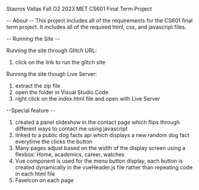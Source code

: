 Stavros Vallas 
Fall O2 2023
MET CS601 Final Term Project 

-- About --
This project includes all of the requirements for the CS601 final term project.
It includes all of the required html, css, and javascript files. 

-- Running the Site --

Running the site through Glitch URL: 
1. click on the link to run the glitch site

Running the site though Live Server: 
1. extract the zip file 
2. open the folder in Visual Studio Code 
3. right click on the index.html file and open with Live Server 

--Special feature -- 
1. created a panel slideshow in the contact page which flips through different 
   ways to contact me using javascript 
2. linked to a public dog facts api which displays a new random dog fact 
   everytime the clicks the button
3. Many pages adjust based on the width of the display screen using a flexbox: 
   Home, academics, career, watches
4. Vue component is used for the menu button display, each button is created dynamically 
   in the vueHeader.js file rather than repeating code in each html file
5. FaveIcon on each page

